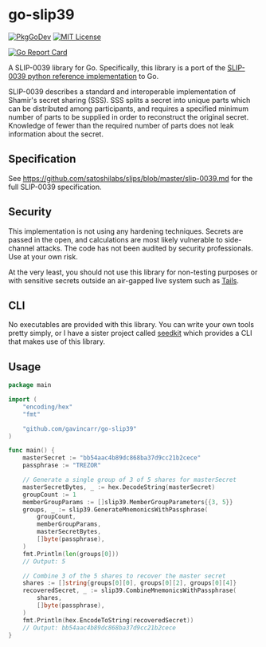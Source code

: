 go-slip39
=========

[![PkgGoDev](https://pkg.go.dev/badge/gavincarr/go-slip39)](https://pkg.go.dev/github.com/gavincarr/go-slip39)
[![MIT License](https://img.shields.io/github/license/gavincarr/go-slip39.svg?maxAge=2592000&color=blue)](https://github.com/gavincarr/go-slip39/blob/master/LICENCE)

[![Go Report Card](https://goreportcard.com/badge/github.com/gavincarr/go-slip39)](https://goreportcard.com/report/github.com/gavincarr/go-slip39)

A SLIP-0039 library for Go. Specifically, this library is a port of the
[SLIP-0039 python reference implementation](http://github.com/trezor/python-shamir-mnemonic/) to Go.

SLIP-0039 describes a standard and interoperable implementation of Shamir's
secret sharing (SSS). SSS splits a secret into unique parts which can be
distributed among participants, and requires a specified minimum number of
parts to be supplied in order to reconstruct the original secret. Knowledge of
fewer than the required number of parts does not leak information about the
secret.

Specification
-------------

See https://github.com/satoshilabs/slips/blob/master/slip-0039.md for the full
SLIP-0039 specification.

Security
--------

This implementation is not using any hardening techniques. Secrets are passed
in the open, and calculations are most likely vulnerable to side-channel attacks.
The code has not been audited by security professionals. Use at your own risk.

At the very least, you should not use this library for non-testing purposes
or with sensitive secrets outside an air-gapped live system such as
[Tails](https://tails.net/).

CLI
---

No executables are provided with this library. You can write your own tools
pretty simply, or I have a sister project called
[seedkit](https://github.com/gavincarr/seedkit/) which provides a CLI that
makes use of this library.

Usage
-----

```go
package main

import (
	"encoding/hex"
	"fmt"

	"github.com/gavincarr/go-slip39"
)

func main() {
	masterSecret := "bb54aac4b89dc868ba37d9cc21b2cece"
	passphrase := "TREZOR"

	// Generate a single group of 3 of 5 shares for masterSecret
	masterSecretBytes, _ := hex.DecodeString(masterSecret)
	groupCount := 1
	memberGroupParams := []slip39.MemberGroupParameters{{3, 5}}
	groups, _ := slip39.GenerateMnemonicsWithPassphrase(
		groupCount,
		memberGroupParams,
		masterSecretBytes,
		[]byte(passphrase),
	)
	fmt.Println(len(groups[0]))
	// Output: 5

	// Combine 3 of the 5 shares to recover the master secret
	shares := []string{groups[0][0], groups[0][2], groups[0][4]}
	recoveredSecret, _ := slip39.CombineMnemonicsWithPassphrase(
		shares,
		[]byte(passphrase),
	)
	fmt.Println(hex.EncodeToString(recoveredSecret))
	// Output: bb54aac4b89dc868ba37d9cc21b2cece
}
```

